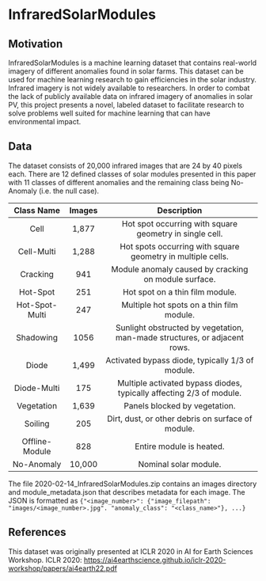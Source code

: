 # InfraredSolarModules

## Motivation
InfraredSolarModules is a machine learning dataset that contains real-world imagery of different anomalies found in solar farms. This dataset can be used for machine learning research to gain efficiencies in the solar industry. Infrared imagery is not widely available to researchers. In order to combat the lack of publicly available data on infrared imagery of anomalies in solar PV, this project presents a novel, labeled dataset to facilitate research to solve problems well suited for machine learning that can have environmental impact.

## Data
The dataset consists of 20,000 infrared images that are 24 by 40 pixels each. There are 12 defined classes of solar modules presented in this paper with 11 classes of different anomalies and the remaining class being No-Anomaly (i.e. the null case).

|   Class Name   | Images |                                Description                                |
|:--------------:|:------:|:-------------------------------------------------------------------------:|
| Cell           | 1,877  | Hot spot occurring with square geometry in single cell.                   |
| Cell-Multi     | 1,288  | Hot spots occurring with square geometry in multiple cells.               |
| Cracking       | 941    | Module anomaly caused by cracking on module surface.                      |
| Hot-Spot       | 251    | Hot spot on a thin film module.                                           |
| Hot-Spot-Multi | 247    | Multiple hot spots on a thin film module.                                 |
| Shadowing      | 1056   | Sunlight obstructed by vegetation, man-made structures, or adjacent rows. |
| Diode          | 1,499  | Activated bypass diode, typically 1/3 of module.                          |
| Diode-Multi    | 175    | Multiple activated bypass diodes, typically affecting 2/3 of module.      |
| Vegetation     | 1,639  | Panels blocked by vegetation.                                             |
| Soiling        | 205    | Dirt, dust, or other debris on surface of module.                         |
| Offline-Module | 828    | Entire module is heated.                                                  |
| No-Anomaly     | 10,000 | Nominal solar module.                                                     |

The file 2020-02-14_InfraredSolarModules.zip contains an images directory and module_metadata.json that describes metadata for each image.
The JSON is formatted as `{"<image_number>": {"image_filepath": "images/<image_number>.jpg". "anomaly_class": "<class_name>"}, ...}`

## References
This dataset was originally presented at ICLR 2020 in AI for Earth Sciences Workshop.
ICLR 2020: https://ai4earthscience.github.io/iclr-2020-workshop/papers/ai4earth22.pdf
